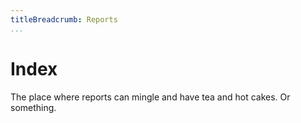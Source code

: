 ```yaml
---
titleBreadcrumb: Reports
...
```

Index
===============================

The place where reports can mingle and have tea and hot cakes. Or something.
